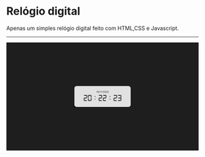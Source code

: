 <h1>Relógio digital</h1>
<p>Apenas um simples relógio digital feito com HTML,CSS e Javascript.</p>
<hr>
<img src="./imagem.png">